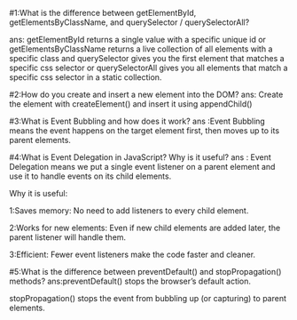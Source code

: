 #1:What is the difference between getElementById, getElementsByClassName, and querySelector / querySelectorAll?

ans:  getElementById returns a single value with a specific unique id or getElementsByClassName returns a live collection of all elements with a specific class  and querySelector gives you the first element that matches a specific css selector or querySelectorAll gives you all elements that match a specific css selector in a static collection.


#2:How do you create and insert a new element into the DOM?
ans: Create the element with createElement() and insert it using appendChild()


#3:What is Event Bubbling and how does it work?
ans :Event Bubbling means the event happens on the target element first, then moves up to its parent elements.


#4:What is Event Delegation in JavaScript? Why is it useful?
ans : Event Delegation means we put a single event listener on a parent element and use it to handle events on its child elements.

Why it is useful:

1:Saves memory: No need to add listeners to every child element.

2:Works for new elements: Even if new child elements are added later, the parent listener will handle them.

3:Efficient: Fewer event listeners make the code faster and cleaner.


#5:What is the difference between preventDefault() and stopPropagation() methods?
ans:preventDefault() stops the browser’s default action.

stopPropagation() stops the event from bubbling up (or capturing) to parent elements.
